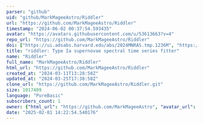 ```yaml
---
parser: "github"
uid: "github/MarkMageeAstro/Riddler"
url: "https://github.com/MarkMageeAstro/Riddler"
timestamp: "2024-06-02 00:37:54.593435"
avatar: "https://avatars.githubusercontent.com/u/53613663?v=4"
repo_url: "https://github.com/MarkMageeAstro/Riddler"
doi: ["https://ui.adsabs.harvard.edu/abs/2024MNRAS.tmp.1236M", "https://ui.adsabs.harvard.edu/abs/2024ascl.soft05010M/abstract"]
title: "riddler: Type Ia supernovae spectral time series fitter"
name: "Riddler"
full_name: "MarkMageeAstro/Riddler"
html_url: "https://github.com/MarkMageeAstro/Riddler"
created_at: "2024-03-11T13:28:58Z"
updated_at: "2024-03-25T17:38:58Z"
clone_url: "https://github.com/MarkMageeAstro/Riddler.git"
size: 1017409
language: "PureBasic"
subscribers_count: 1
owner: {"html_url": "https://github.com/MarkMageeAstro", "avatar_url": "https://avatars.githubusercontent.com/u/53613663?v=4", "login": "MarkMageeAstro", "type": "User"}
date: "2025-02-01 14:22:54.540176"
---
```

